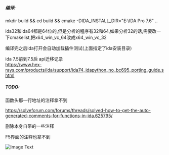 ##### 编译:    

mkdir build && cd build && cmake -DIDA_INSTALL_DIR="E:\IDA Pro 7.6" ..


ida32和ida64都是64位的,但是分析的程序有32和64,如果分析32的话,需要改一下cmakelist,把x64_win_vc_64改成x64_win_vc_32


编译完之后ida打开会自动加载插件测试(上面指定了ida安装目录)



ida 7.5前到7.5后 api迁移记录  
https://www.hex-rays.com/products/ida/support/ida74_idapython_no_bc695_porting_guide.shtml







##### TODO: 



函数头那一行地址的注释拿不到   

 https://solveforum.com/forums/threads/solved-how-to-get-the-auto-generated-comments-for-functions-in-ida.625795/ 

删除本身自带的一些注释    

F5界面的注释也拿不到  



![Image Text](https://github.com/helloobaby/ida-comment-view/blob/master/screenshot-20220811-181545.png)

